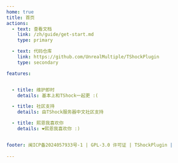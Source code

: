 ```yaml
---
home: true
title: 首页
actions:
  - text: 查看文档
    link: /zh/guide/get-start.md
    type: primary

  - text: 代码仓库
    link: https://github.com/UnrealMultiple/TShockPlugin
    type: secondary

features:


  - title: 维护即时
    details: 基本上和TShock一起更 :(

  - title: 社区支持
    details: 由TShock服务器中文社区支持

  - title: 熙恩我喜欢你
    details: ❤熙恩我喜欢你 :)


footer: 闽ICP备2024057933号-1 | GPL-3.0 许可证 | TShockPlugin | 
        
---
```










